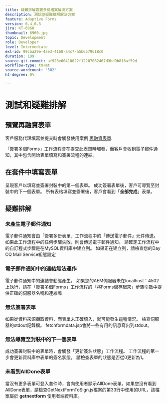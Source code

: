 ```yaml
---
title: 疑難排解簽署多份檔案解決方案
description: 測試並疑難排解解決方案
feature: Adaptive Forms
version: 6.4,6.5
jira: KT-6960
thumbnail: 6960.jpg
topic: Development
role: Developer
level: Intermediate
exl-id: 99cba29e-4ae3-4160-a4c7-a5b6579618c0
duration: 109
source-git-commit: af928e60410022f12207082467d3bd9b818af59d
workflow-type: tm+mt
source-wordcount: '382'
ht-degree: 0%

---
```


# 測試和疑難排解


## 預覽再融資表單

客戶服務代理填寫並提交時會觸發使用案例 [再融資表單](http://localhost:4502/content/dam/formsanddocuments/formsandsigndemo/refinanceform/jcr:content?wcmmode=disabled).

「簽署多個Forms」工作流程會在提交此表單時觸發，而客戶會收到電子郵件通知，其中包含開始表單填寫和簽署流程的連結。

## 在套件中填寫表單

呈現客戶以填寫並簽署封裝中的第一個表單。 成功簽署表單後，客戶可導覽至封裝中的下一個表單。 所有表格填寫並簽署後，客戶會看到「**全部完成**」表單。

## 疑難排解

### 未產生電子郵件通知

電子郵件通知會由「簽署多份表單」工作流程中的「傳送電子郵件」元件傳送。 如果此工作流程中的任何步驟失敗，則會傳送電子郵件通知。 請確定工作流程中的自訂程式步驟是在MySQL資料庫中建立列。 如果正在建立列，請檢查您的Day CQ Mail Service組態設定

### 電子郵件通知中的連結無法運作

電子郵件通知中的連結會動態產生。 如果您的AEM伺服器未在localhost：4502上執行，請在「簽署多個Forms」工作流程的「將Forms儲存起來」步驟引數中提供正確的伺服器名稱和連線埠

### 無法簽署表單

如果從資料來源擷取資料，而表單未正確填入，就可能發生這種情況。 檢查伺服器的stdout記錄檔。 fetchformdata.jsp會將一些有用的訊息寫出到stdout。

### 無法導覽至封裝中的下一個表單

成功簽署封裝中的表單時，會觸發「更新簽名狀態」工作流程。 工作流程的第一步會更新資料庫中表單的簽名狀態。 請檢查表單的狀態是否從0更新為1。

### 未看到AllDone表單

當沒有更多表單可登入套件時，會向使用者顯示AllDone表單。如果您沒有看到AllDone表單，請檢查GetNextFormToSign.js檔案的第33行中使用的URL，該檔案屬於 **getnextform** 使用者端資料庫。
